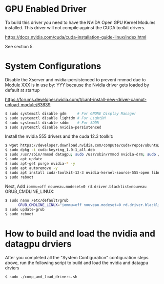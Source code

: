 # GPU Enabled Driver

To build this driver you need to have the NVIDA Open GPU Kernel Modules installed. This driver will not compile against the CUDA toolkit drivers.

https://docs.nvidia.com/cuda/cuda-installation-guide-linux/index.html

See section 5.

<!--- ######################################################## -->

# System Configurations

Disable the Xserver and nvidia-persistenced to prevent rmmod due to Module XXX is in use by: YYY
because the Nvidia driver gets loaded by default at startup

https://forums.developer.nvidia.com/t/cant-install-new-driver-cannot-unload-module/63639

```bash
$ sudo systemctl disable gdm     # For GNOME Display Manager
$ sudo systemctl disable lightdm # For LightDM
$ sudo systemctl disable sddm    # For SDDM
$ sudo systemctl disable nvidia-persistenced
```

Install the nvidia 555 drivers and the cuda 12.3 toolkit:

```bash
$ wget https://developer.download.nvidia.com/compute/cuda/repos/ubuntu2204/x86_64/cuda-keyring_1.0-1_all.deb
$ sudo dpkg -i cuda-keyring_1.0-1_all.deb
$ sudo /usr/sbin/rmmod datagpu; sudo /usr/sbin/rmmod nvidia-drm; sudo /usr/sbin/rmmod nvidia-uvm; sudo /usr/sbin/rmmod nvidia-modeset; sudo /usr/sbin/rmmod nvidia; sudo /usr/sbin/rmmod nouveau
$ sudo apt update
$ sudo apt-get purge nvidia-* -y
$ sudo apt autoremove -y
$ sudo apt install cuda-toolkit-12-3 nvidia-kernel-source-555-open libnvidia-compute-555 nvidia-firmware-555-555.42.06 -y
$ sudo reboot
```

Next, Add `iommu=off nouveau.modeset=0 rd.driver.blacklist=nouveau` GRUB_CMDLINE_LINUX:

```bash
$ sudo nano /etc/default/grub
      GRUB_CMDLINE_LINUX="iommu=off nouveau.modeset=0 rd.driver.blacklist=nouveau"
$ sudo update-grub
$ sudo reboot
```

<!--- ######################################################## -->

# How to build and load the nvidia and datagpu drviers

After you completed all the "System Configuration" configuration steps above, run the following script to build and load the nvidia and datagpu drviers

```bash
$ sudo ./comp_and_load_drivers.sh
```

<!--- ######################################################## -->
